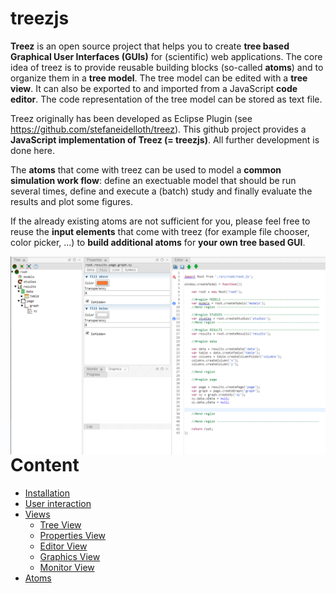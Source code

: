 # treezjs
**Treez** is an open source project that helps you to create **tree based Graphical User Interfaces (GUIs)** for (scientific) web applications. The core idea of treez is to provide reusable building blocks (so-called **atoms**) and to organize them in a **tree model**. The tree model can be edited with a **tree view**. It can also be exported to and imported from a JavaScript **code editor**. The code representation of the tree model can be stored as text file. 

Treez originally has been developed as Eclipse Plugin (see https://github.com/stefaneidelloth/treez). This github project provides  a **JavaScript implementation of Treez (= treezjs)**. All further development is done here. 

The **atoms** that come with treez can be used to model a **common simulation work flow**: define an exectuable model that should be run several times, define and execute a (batch) study and finally evaluate the results and plot some figures.

If the already existing atoms are not sufficient for you, please feel free to reuse the **input elements** that come with treez (for example file chooser, color picker, ...) to **build additional atoms** for **your own tree based GUI**. 

<img align="right" width="650" src="./doc/images/treezjs.png">

# Content

* [Installation](doc/installation.md)
* [User interaction](doc/userInteraction.md)
* [Views](doc/views.md)
  * [Tree View](doc/views/treeView.md)
  * [Properties View](doc/views/propertiesView.md)
  * [Editor View](doc/views/editorView.md)
  * [Graphics View](doc/views/graphicsView.md)
  * [Monitor View](doc/views/monitorView.md)
* [Atoms](doc/atoms.md)

